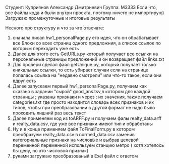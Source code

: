 Студент: Куприянов Александр Дмитриевич
Группа: M3333
Если что, все файлы кода и были внутри проекта, поэтому ничего не импортирую)
Загружаю промежуточные и итоговые результаты

Несного про структуру и что за что отвечате: 
1) сначала писал hw1_personalPage.py его идея, что он обрабатывает все Блоки со всех страниц одного предложния, а список ссылок по которым переходить уже есть
2) Далее для этого есть GetURLs.py который получает все ссылки на персональные  страницы предложений и он возвращает файл links.txt
3) Для провери сделал файл getUnique.py, который получает только кникальные ссылки, то есть убирает случаи если на странице попалась ссылка на "недавно смотрели" или что-то такое, если они вдруг есть
4) Далее запускаем первый hw1_personalPage.py, получаем как сказано в задании "сырой" good_ans.tsv,в котором для каждой страницы ; указаны признаки и через : их значения, также получаем categories.txt где просто находится словарь всех признаков и их типов, чтобы при преобразовании в другой формат не надо было проходить лишний раз весь текст
5) Далее применяем код из toARFF.py и получаем фалы realty_data.arff и realty_data.csv, где уже все признаки имеют тип и обработаны
6) Ну и в конце применяем файл ToFinalForm.py в котором преобразуем realty_data.csv в normed_data.csv заменив категориальные признаки на числовые и выбрав целевой переменной переменной используем станцию метро ( хотя хотелось бы цену, но это числовой признак)
7) руками загружаю преобразованый в Exel файл с ответом
